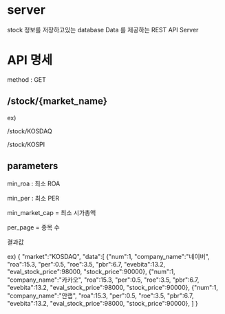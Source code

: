 # server
stock 정보를 저장하고있는 database Data 를 제공하는 REST API Server


# API 명세

method : GET

## /stock/{market_name}

ex)

/stock/KOSDAQ

/stock/KOSPI

## parameters

min_roa : 최소 ROA

min_per : 최소 PER

min_market_cap = 최소 시가총액

per_page = 종목 수


결과값

ex)
{
    "market":"KOSDAQ",
    "data":[
        {"num":1, "company_name":"네이버", "roa":15.3, "per":0.5, "roe":3.5, "pbr":6.7, "evebita":13.2, "eval_stock_price":98000, "stock_price":90000},
        {"num":1, "company_name":"카카오", "roa":15.3, "per":0.5, "roe":3.5, "pbr":6.7, "evebita":13.2, "eval_stock_price":98000, "stock_price":90000},
        {"num":1, "company_name":"안랩", "roa":15.3, "per":0.5, "roe":3.5, "pbr":6.7, "evebita":13.2, "eval_stock_price":98000, "stock_price":90000},
    ]
}



